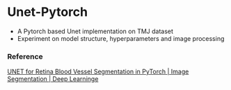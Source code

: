 # Unet-Pytorch

- A Pytorch based Unet implementation on TMJ dataset
- Experiment on model structure, hyperparameters and image processing

### Reference
<a href="https://www.youtube.com/watch?v=T0BiFBaMLDQ">UNET for Retina Blood Vessel Segmentation in PyTorch | Image Segmentation | Deep Learninge</a>

